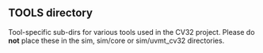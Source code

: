 ## TOOLS directory
Tool-specific sub-dirs for various tools used in the CV32 project.  Please do
**not** place these in the sim, sim/core or sim/uvmt\_cv32 directories.

